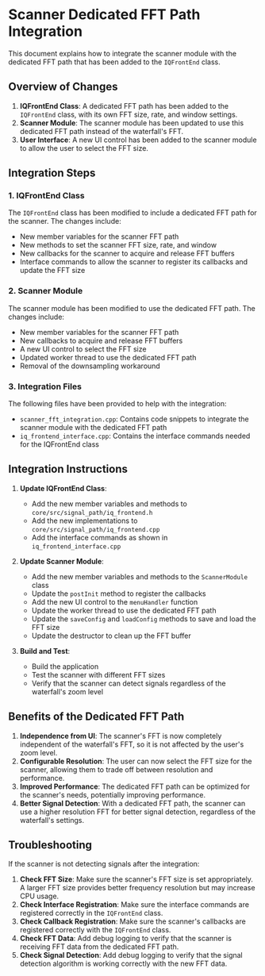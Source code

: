 # Scanner Dedicated FFT Path Integration

This document explains how to integrate the scanner module with the dedicated FFT path that has been added to the `IQFrontEnd` class.

## Overview of Changes

1. **IQFrontEnd Class**: A dedicated FFT path has been added to the `IQFrontEnd` class, with its own FFT size, rate, and window settings.
2. **Scanner Module**: The scanner module has been updated to use this dedicated FFT path instead of the waterfall's FFT.
3. **User Interface**: A new UI control has been added to the scanner module to allow the user to select the FFT size.

## Integration Steps

### 1. IQFrontEnd Class

The `IQFrontEnd` class has been modified to include a dedicated FFT path for the scanner. The changes include:

- New member variables for the scanner FFT path
- New methods to set the scanner FFT size, rate, and window
- New callbacks for the scanner to acquire and release FFT buffers
- Interface commands to allow the scanner to register its callbacks and update the FFT size

### 2. Scanner Module

The scanner module has been modified to use the dedicated FFT path. The changes include:

- New member variables for the scanner FFT path
- New callbacks to acquire and release FFT buffers
- A new UI control to select the FFT size
- Updated worker thread to use the dedicated FFT path
- Removal of the downsampling workaround

### 3. Integration Files

The following files have been provided to help with the integration:

- `scanner_fft_integration.cpp`: Contains code snippets to integrate the scanner module with the dedicated FFT path
- `iq_frontend_interface.cpp`: Contains the interface commands needed for the IQFrontEnd class

## Integration Instructions

1. **Update IQFrontEnd Class**:
   - Add the new member variables and methods to `core/src/signal_path/iq_frontend.h`
   - Add the new implementations to `core/src/signal_path/iq_frontend.cpp`
   - Add the interface commands as shown in `iq_frontend_interface.cpp`

2. **Update Scanner Module**:
   - Add the new member variables and methods to the `ScannerModule` class
   - Update the `postInit` method to register the callbacks
   - Add the new UI control to the `menuHandler` function
   - Update the worker thread to use the dedicated FFT path
   - Update the `saveConfig` and `loadConfig` methods to save and load the FFT size
   - Update the destructor to clean up the FFT buffer

3. **Build and Test**:
   - Build the application
   - Test the scanner with different FFT sizes
   - Verify that the scanner can detect signals regardless of the waterfall's zoom level

## Benefits of the Dedicated FFT Path

1. **Independence from UI**: The scanner's FFT is now completely independent of the waterfall's FFT, so it is not affected by the user's zoom level.
2. **Configurable Resolution**: The user can now select the FFT size for the scanner, allowing them to trade off between resolution and performance.
3. **Improved Performance**: The dedicated FFT path can be optimized for the scanner's needs, potentially improving performance.
4. **Better Signal Detection**: With a dedicated FFT path, the scanner can use a higher resolution FFT for better signal detection, regardless of the waterfall's settings.

## Troubleshooting

If the scanner is not detecting signals after the integration:

1. **Check FFT Size**: Make sure the scanner's FFT size is set appropriately. A larger FFT size provides better frequency resolution but may increase CPU usage.
2. **Check Interface Registration**: Make sure the interface commands are registered correctly in the `IQFrontEnd` class.
3. **Check Callback Registration**: Make sure the scanner's callbacks are registered correctly with the `IQFrontEnd` class.
4. **Check FFT Data**: Add debug logging to verify that the scanner is receiving FFT data from the dedicated FFT path.
5. **Check Signal Detection**: Add debug logging to verify that the signal detection algorithm is working correctly with the new FFT data.

